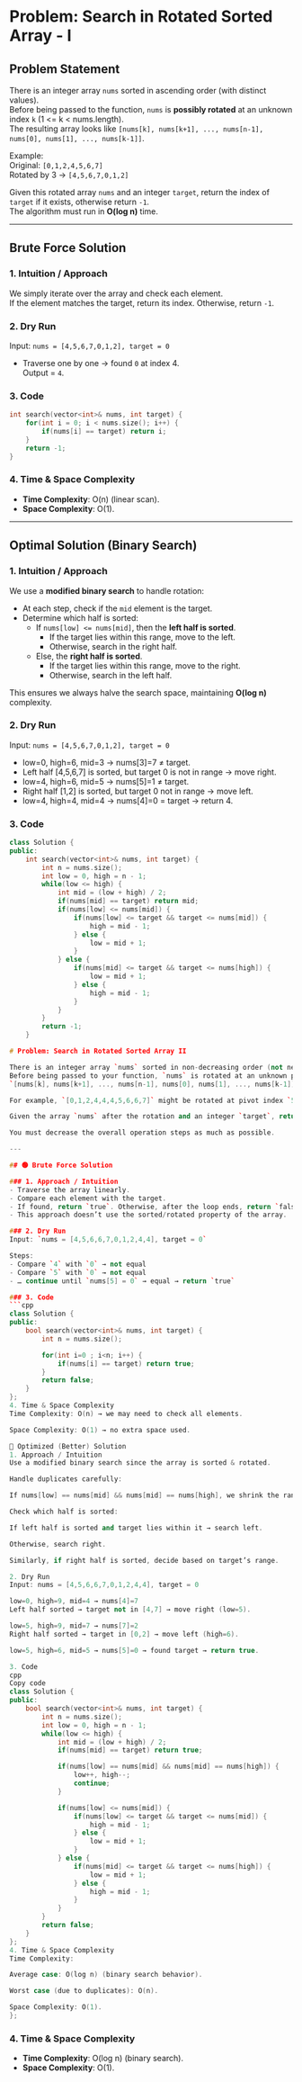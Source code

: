 # Problem: Search in Rotated Sorted Array - I

## Problem Statement
There is an integer array `nums` sorted in ascending order (with distinct values).  
Before being passed to the function, `nums` is **possibly rotated** at an unknown index `k` (1 <= k < nums.length).  
The resulting array looks like `[nums[k], nums[k+1], ..., nums[n-1], nums[0], nums[1], ..., nums[k-1]]`.  

Example:  
Original: `[0,1,2,4,5,6,7]`  
Rotated by 3 → `[4,5,6,7,0,1,2]`  

Given this rotated array `nums` and an integer `target`, return the index of `target` if it exists, otherwise return `-1`.  
The algorithm must run in **O(log n)** time.  

---

## Brute Force Solution

### 1. Intuition / Approach
We simply iterate over the array and check each element.  
If the element matches the target, return its index. Otherwise, return `-1`.  

### 2. Dry Run
Input: `nums = [4,5,6,7,0,1,2], target = 0`  
- Traverse one by one → found `0` at index 4.  
Output = `4`.  

### 3. Code
```cpp
int search(vector<int>& nums, int target) {
    for(int i = 0; i < nums.size(); i++) {
        if(nums[i] == target) return i;
    }
    return -1;
}
```

### 4. Time & Space Complexity
- **Time Complexity**: O(n) (linear scan).  
- **Space Complexity**: O(1).  

---

## Optimal Solution (Binary Search)

### 1. Intuition / Approach
We use a **modified binary search** to handle rotation:
- At each step, check if the `mid` element is the target.  
- Determine which half is sorted:
  - If `nums[low] <= nums[mid]`, then the **left half is sorted**.  
    - If the target lies within this range, move to the left.  
    - Otherwise, search in the right half.  
  - Else, the **right half is sorted**.  
    - If the target lies within this range, move to the right.  
    - Otherwise, search in the left half.  

This ensures we always halve the search space, maintaining **O(log n)** complexity.

### 2. Dry Run
Input: `nums = [4,5,6,7,0,1,2], target = 0`  
- low=0, high=6, mid=3 → nums[3]=7 ≠ target.  
- Left half [4,5,6,7] is sorted, but target 0 is not in range → move right.  
- low=4, high=6, mid=5 → nums[5]=1 ≠ target.  
- Right half [1,2] is sorted, but target 0 not in range → move left.  
- low=4, high=4, mid=4 → nums[4]=0 = target → return 4.  

### 3. Code
```cpp
class Solution {
public:
    int search(vector<int>& nums, int target) {
        int n = nums.size();
        int low = 0, high = n - 1;
        while(low <= high) {
            int mid = (low + high) / 2;
            if(nums[mid] == target) return mid;
            if(nums[low] <= nums[mid]) {
                if(nums[low] <= target && target <= nums[mid]) {
                    high = mid - 1;
                } else {
                    low = mid + 1;
                }
            } else {
                if(nums[mid] <= target && target <= nums[high]) {
                    low = mid + 1;
                } else {
                    high = mid - 1;
                }
            }
        }
        return -1;
    }

# Problem: Search in Rotated Sorted Array II

There is an integer array `nums` sorted in non-decreasing order (not necessarily with distinct values).  
Before being passed to your function, `nums` is rotated at an unknown pivot index `k` (`0 <= k < nums.length`) such that the resulting array is  
`[nums[k], nums[k+1], ..., nums[n-1], nums[0], nums[1], ..., nums[k-1]]`.  

For example, `[0,1,2,4,4,4,5,6,6,7]` might be rotated at pivot index `5` and become `[4,5,6,6,7,0,1,2,4,4]`.  

Given the array `nums` after the rotation and an integer `target`, return `true` if target is in `nums`, otherwise return `false`.  

You must decrease the overall operation steps as much as possible.

---

## 🟢 Brute Force Solution

### 1. Approach / Intuition
- Traverse the array linearly.
- Compare each element with the target.
- If found, return `true`. Otherwise, after the loop ends, return `false`.
- This approach doesn’t use the sorted/rotated property of the array.

### 2. Dry Run
Input: `nums = [4,5,6,6,7,0,1,2,4,4], target = 0`  

Steps:  
- Compare `4` with `0` → not equal  
- Compare `5` with `0` → not equal  
- … continue until `nums[5] = 0` → equal → return `true`

### 3. Code
```cpp
class Solution {
public:
    bool search(vector<int>& nums, int target) {
        int n = nums.size();

        for(int i=0 ; i<n; i++) {
            if(nums[i] == target) return true;
        }
        return false;
    }
};
4. Time & Space Complexity
Time Complexity: O(n) → we may need to check all elements.

Space Complexity: O(1) → no extra space used.

🔵 Optimized (Better) Solution
1. Approach / Intuition
Use a modified binary search since the array is sorted & rotated.

Handle duplicates carefully:

If nums[low] == nums[mid] && nums[mid] == nums[high], we shrink the range (low++, high--) and continue.

Check which half is sorted:

If left half is sorted and target lies within it → search left.

Otherwise, search right.

Similarly, if right half is sorted, decide based on target’s range.

2. Dry Run
Input: nums = [4,5,6,6,7,0,1,2,4,4], target = 0

low=0, high=9, mid=4 → nums[4]=7
Left half sorted → target not in [4,7] → move right (low=5).

low=5, high=9, mid=7 → nums[7]=2
Right half sorted → target in [0,2] → move left (high=6).

low=5, high=6, mid=5 → nums[5]=0 → found target → return true.

3. Code
cpp
Copy code
class Solution {
public:
    bool search(vector<int>& nums, int target) {
        int n = nums.size();
        int low = 0, high = n - 1;
        while(low <= high) {
            int mid = (low + high) / 2;
            if(nums[mid] == target) return true;

            if(nums[low] == nums[mid] && nums[mid] == nums[high]) {
                low++, high--;
                continue;
            }

            if(nums[low] <= nums[mid]) {
                if(nums[low] <= target && target <= nums[mid]) {
                    high = mid - 1;
                } else {
                    low = mid + 1;
                }
            } else {
                if(nums[mid] <= target && target <= nums[high]) {
                    low = mid + 1;
                } else {
                    high = mid - 1;
                }
            }
        }
        return false;
    }
};
4. Time & Space Complexity
Time Complexity:

Average case: O(log n) (binary search behavior).

Worst case (due to duplicates): O(n).

Space Complexity: O(1).
};
```

### 4. Time & Space Complexity
- **Time Complexity**: O(log n) (binary search).  
- **Space Complexity**: O(1).  
